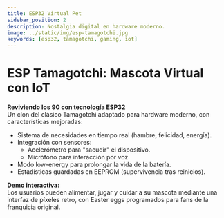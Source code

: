 ```yaml
---
title: ESP32 Virtual Pet
sidebar_position: 2
description: Nostalgia digital en hardware moderno.
image: ../static/img/esp-tamagotchi.jpg
keywords: [esp32, tamagotchi, gaming, iot]
---
```


# ESP Tamagotchi: Mascota Virtual con IoT

**Reviviendo los 90 con tecnología ESP32**  
Un clon del clásico Tamagotchi adaptado para hardware moderno, con características mejoradas:

- Sistema de necesidades en tiempo real (hambre, felicidad, energía).
- Integración con sensores:
  - Acelerómetro para "sacudir" el dispositivo.
  - Micrófono para interacción por voz.
- Modo low-energy para prolongar la vida de la batería.
- Estadísticas guardadas en EEPROM (supervivencia tras reinicios).

**Demo interactiva:**  
Los usuarios pueden alimentar, jugar y cuidar a su mascota mediante una interfaz de píxeles retro, con Easter eggs programados para fans de la franquicia original.